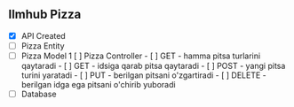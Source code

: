 ## Ilmhub Pizza
- [x] API Created
- [ ] Pizza Entity
- [ ] Pizza Model
1 [ ] Pizza Controller
      - [ ] GET - hamma pitsa turlarini qaytaradi
      - [ ] GET - idsiga qarab pitsa qaytaradi
      - [ ] POST - yangi pitsa turini yaratadi
      - [ ] PUT - berilgan pitsani o'zgartiradi
      - [ ] DELETE - berilgan idga ega pitsani o'chirib yuboradi
- [ ] Database